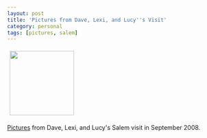```yaml
---
layout: post
title: 'Pictures from Dave, Lexi, and Lucy''s Visit'
category: personal
tags: [pictures, salem]
---
```


<a href="http://photos.thecave.com/gallery/6192840_TuCdM//390539128_zL4DS"><img src="http://thecave.smugmug.com/photos/390537873_LRTQw-Th.jpg" width="150" height="150" border="0" vspace="6" hspace="6" /></a>

[Pictures](http://photos.thecave.com/gallery/6192840_TuCdM//390539128_zL4DS) from Dave, Lexi, and Lucy's Salem visit in September 2008.
